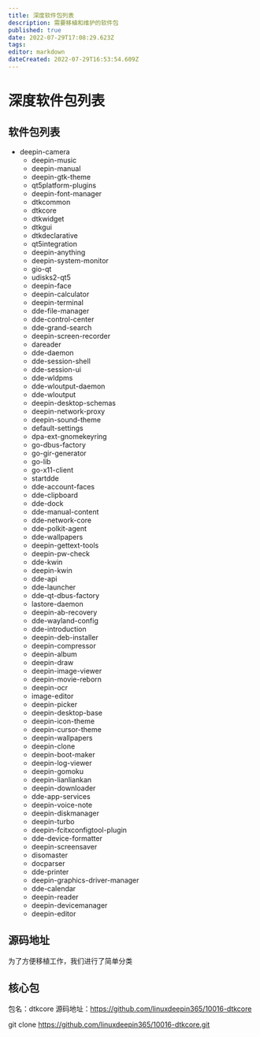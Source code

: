 ```yaml
---
title: 深度软件包列表
description: 需要移植和维护的软件包
published: true
date: 2022-07-29T17:08:29.623Z
tags: 
editor: markdown
dateCreated: 2022-07-29T16:53:54.609Z
---
```


# 深度软件包列表
## 软件包列表
   - deepin-camera
     - deepin-music
     - deepin-manual
      - deepin-gtk-theme
      - qt5platform-plugins
      - deepin-font-manager
      - dtkcommon
      - dtkcore
      - dtkwidget
      - dtkgui
      - dtkdeclarative
      - qt5integration
      - deepin-anything
      - deepin-system-monitor
      - gio-qt
      - udisks2-qt5
      - deepin-face
      - deepin-calculator
      - deepin-terminal
      - dde-file-manager
      - dde-control-center
      - dde-grand-search
      - deepin-screen-recorder
      - dareader
      - dde-daemon
      - dde-session-shell
      - dde-session-ui
      - dde-wldpms
      - dde-wloutput-daemon
      - dde-wloutput
      - deepin-desktop-schemas
      - deepin-network-proxy
      - deepin-sound-theme
      - default-settings
      - dpa-ext-gnomekeyring
      - go-dbus-factory
      - go-gir-generator
      - go-lib
      - go-x11-client
      - startdde
      - dde-account-faces
      - dde-clipboard
      - dde-dock
      - dde-manual-content
      - dde-network-core
      - dde-polkit-agent
      - dde-wallpapers
      - deepin-gettext-tools
      - deepin-pw-check
      - dde-kwin
      - deepin-kwin
      - dde-api
      - dde-launcher
      - dde-qt-dbus-factory
      - lastore-daemon
      - deepin-ab-recovery
      - dde-wayland-config
      - dde-introduction
      - deepin-deb-installer
      - deepin-compressor
      - deepin-album
      - deepin-draw
      - deepin-image-viewer
      - deepin-movie-reborn
      - deepin-ocr
      - image-editor
      - deepin-picker
      - deepin-desktop-base
      - deepin-icon-theme
      - deepin-cursor-theme
      - deepin-wallpapers
      - deepin-clone
      - deepin-boot-maker
      - deepin-log-viewer
      - deepin-gomoku
      - deepin-lianliankan
      - deepin-downloader
      - dde-app-services
      - deepin-voice-note
      - deepin-diskmanager
      - deepin-turbo
      - deepin-fcitxconfigtool-plugin
      - dde-device-formatter
      - deepin-screensaver
      - disomaster
      - docparser
      - dde-printer
      - deepin-graphics-driver-manager
      - dde-calendar
      - deepin-reader
      - deepin-devicemanager
      - deepin-editor
      
## 源码地址
为了方便移植工作，我们进行了简单分类
## 核心包

包名：dtkcore
源码地址：https://github.com/linuxdeepin365/10016-dtkcore

git clone https://github.com/linuxdeepin365/10016-dtkcore.git
